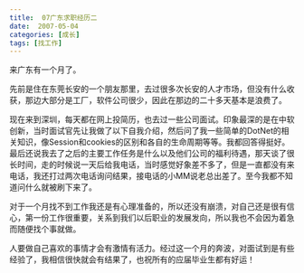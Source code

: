 ```yaml
---
title:  07广东求职经历二
date:  2007-05-04
categories: [成长]
tags: [找工作]
---
```


来广东有一个月了。

先前是住在东莞长安的一个朋友那里，去过很多次长安的人才市场，但没有什么收获，那边大部分是工厂，软件公司很少，因此在那边的二十多天基本是浪费了。

<!--more-->

现在来到深圳，每天都在网上投简历，也去过一些公司面试。印象最深的是在中软创新，当时面试官先让我做了以下自我介绍，然后问了我一些简单的DotNet的相关知识，像Session和cookies的区别和各自的生命周期等等。我都回答得挺好。最后还说我去了之后的主要工作任务是什么以及他们公司的福利待遇，那天谈了很长时间，走的时候说一天后给我电话，当时感觉好象差不多了，但是一直都没有来电话，我还打过两次电话询问结果，接电话的小MM说老总出差了。至今我都不知道问什么就被刷下来了。

对于一个月找不到工作我还是有心理准备的，所以还没有崩溃，对自己还是很有信心，第一份工作很重要，关系到我们以后职业的发展发向，所以我也不会因为着急而随便找个事就做。

人要做自己喜欢的事情才会有激情有活力。经过这一个月的奔波，对面试到是有些经验了，我相信很快就会有结果了，也祝所有的应届毕业生都有好运！

